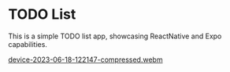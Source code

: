 # TODO List

This is a simple TODO list app, showcasing ReactNative and Expo capabilities.

[device-2023-06-18-122147-compressed.webm](https://github.com/rem11/todolist/assets/7950897/c24f6212-e58b-4fbc-b3dd-e98b1faba3c4)
